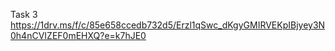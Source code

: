 Task 3
https://1drv.ms/f/c/85e658ccedb732d5/Erzl1qSwc_dKgyGMIRVEKpIBjyey3N0h4nCVIZEF0mEHXQ?e=k7hJE0
